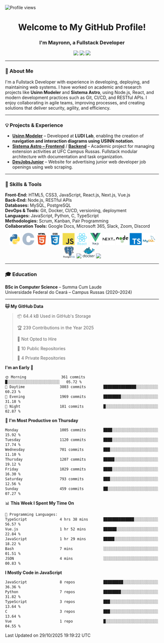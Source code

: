 <p align="left">
  <img src="https://komarev.com/ghpvc/?username=seu-usuario&label=Profile%20views&color=0e75b6&style=flat" alt="Profile views" />
</p>

<h1 align="center">Welcome to My GitHub Profile!</h1>
<h3 align="center">I'm Mayronn, a Fullstack Developer</h3>

<div align="center">
  <a href="http://linkedin.com/in/mayronn-gomes-viana-039293302" target="_blank"><img src="https://img.shields.io/badge/LinkedIn-0077B5?style=for-the-badge&logo=linkedin&logoColor=white" target="_blank"></a> 
  <a href="mailto:cttmayronn@gmail.com"><img src="https://img.shields.io/badge/-Gmail-%23333?style=for-the-badge&logo=gmail&logoColor=white" target="_blank"></a>
  <a href = "https://t.me/dev_mayronn"><img src="https://img.shields.io/badge/Telegram-2CA5E0?style=for-the-badge&logo=telegram&logoColor=white" target="_blank"></a>
</div>

---

### 👋 About Me
I'm a Fullstack Developer with experience in developing, deploying, and maintaining web systems. I have worked on academic and research projects like **Usinn Modeler** and **Sistema Astro**, using Node.js, React, and modern development practices such as Git, CI/CD, and RESTful APIs. I enjoy collaborating in agile teams, improving processes, and creating solutions that deliver security, agility, and efficiency.

---

### 💡 Projects & Experience

- [**Usinn Modeler**](https://usinnmodeler.vercel.app/) – Developed at **LUDI Lab**, enabling the creation of **navigation and interaction diagrams using USINN notation**.
- [**Sistema Astro – Frontend**](https://github.com/MayronnGomes/Astro-FrontEnd) / [**Backend**](https://github.com/MayronnGomes/Astro-BackEnd) – Academic project for managing extension activities at UFC Campus Russas. Fullstack modular architecture with documentation and task organization.  
- [**DevJobsJunior**](https://github.com/MayronnGomes/dev-jobs-junior-frontend) – Website for advertising junior web developer job openings using web scraping.

---

### 🔧 Skills & Tools

**Front-End:** HTML5, CSS3, JavaScript, React.js, Next.js, Vue.js  
**Back-End:** Node.js, RESTful APIs  
**Databases:** MySQL, PostgreSQL  
**DevOps & Tools:** Git, Docker, CI/CD, versioning, deployment  
**Languages:** JavaScript, Python, C, TypeScript  
**Methodologies:** Scrum, Kanban, Pair Programming  
**Collaboration Tools:** Google Docs, Microsoft 365, Slack, Zoom, Discord  

<div align="center">
  <a href="https://www.python.org/"><img src="https://raw.githubusercontent.com/devicons/devicon/master/icons/python/python-original.svg" width="40"/></a>
  <a href="https://www.cprogramming.com/"><img src="https://raw.githubusercontent.com/devicons/devicon/master/icons/c/c-original.svg" width="40"/></a>
  <a href="https://www.w3.org/html/"><img src="https://raw.githubusercontent.com/devicons/devicon/master/icons/html5/html5-original-wordmark.svg" width="40"/></a>
  <a href="https://www.w3schools.com/css/"><img src="https://raw.githubusercontent.com/devicons/devicon/master/icons/css3/css3-original-wordmark.svg" width="40"/></a>
  <a href="https://www.javascript.com/"><img src="https://raw.githubusercontent.com/devicons/devicon/master/icons/javascript/javascript-original.svg" width="40"/></a>
  <a href="https://reactjs.org/"><img src="https://raw.githubusercontent.com/devicons/devicon/master/icons/react/react-original-wordmark.svg" width="40"/></a>
  <a href="https://vuejs.org/"><img src="https://raw.githubusercontent.com/devicons/devicon/master/icons/vuejs/vuejs-original-wordmark.svg" width="40"/></a>
<a href="https://nextjs.org/"><img src="https://raw.githubusercontent.com/devicons/devicon/master/icons/nextjs/nextjs-original-wordmark.svg" width="40"/></a>
  <a href="https://nodejs.org/"><img src="https://raw.githubusercontent.com/devicons/devicon/master/icons/nodejs/nodejs-original-wordmark.svg" width="40"/></a>
  <a href="https://www.typescriptlang.org/"><img src="https://raw.githubusercontent.com/devicons/devicon/master/icons/typescript/typescript-original.svg" width="40"/></a>
  <a href="https://www.mysql.com/"><img src="https://raw.githubusercontent.com/devicons/devicon/master/icons/mysql/mysql-original-wordmark.svg" width="40"/></a>
  <a href="https://www.postgresql.org/"><img src="https://raw.githubusercontent.com/devicons/devicon/master/icons/postgresql/postgresql-original-wordmark.svg" width="40"/></a>
  <a href="https://git-scm.com/"><img src="https://www.vectorlogo.zone/logos/git-scm/git-scm-icon.svg" width="40"/></a>
  <a href="https://docker.com"><img src="https://raw.githubusercontent.com/devicons/devicon/master/icons/docker/docker-original-wordmark.svg" width="40"/></a>
  <a href="https://www.figma.com/"><img src="https://www.vectorlogo.zone/logos/figma/figma-icon.svg" width="40"/></a>
</div>

---

### 🎓 Education
**BSc in Computer Science** – Summa Cum Laude  
Universidade Federal do Ceará – Campus Russas (2020–2024)

---

<!--START_SECTION:waka-->
**🐱 My GitHub Data** 

> 📦 64.4 kB Used in GitHub's Storage 
 > 
> 🏆 239 Contributions in the Year 2025
 > 
> 🚫 Not Opted to Hire
 > 
> 📜 10 Public Repositories 
 > 
> 🔑 4 Private Repositories 
 > 
**I'm an Early 🐤** 

```text
🌞 Morning                361 commits         █░░░░░░░░░░░░░░░░░░░░░░░░   05.72 % 
🌆 Daytime                3803 commits        ███████████████░░░░░░░░░░   60.23 % 
🌃 Evening                1969 commits        ████████░░░░░░░░░░░░░░░░░   31.18 % 
🌙 Night                  181 commits         █░░░░░░░░░░░░░░░░░░░░░░░░   02.87 % 
```
📅 **I'm Most Productive on Thursday** 

```text
Monday                   1005 commits        ████░░░░░░░░░░░░░░░░░░░░░   15.92 % 
Tuesday                  1120 commits        ████░░░░░░░░░░░░░░░░░░░░░   17.74 % 
Wednesday                701 commits         ███░░░░░░░░░░░░░░░░░░░░░░   11.10 % 
Thursday                 1207 commits        █████░░░░░░░░░░░░░░░░░░░░   19.12 % 
Friday                   1029 commits        ████░░░░░░░░░░░░░░░░░░░░░   16.30 % 
Saturday                 793 commits         ███░░░░░░░░░░░░░░░░░░░░░░   12.56 % 
Sunday                   459 commits         ██░░░░░░░░░░░░░░░░░░░░░░░   07.27 % 
```


📊 **This Week I Spent My Time On** 

```text
💬 Programming Languages: 
TypeScript               4 hrs 38 mins       ██████████████░░░░░░░░░░░   56.57 % 
Vue.js                   1 hr 52 mins        ██████░░░░░░░░░░░░░░░░░░░   22.84 % 
JavaScript               1 hr 29 mins        █████░░░░░░░░░░░░░░░░░░░░   18.22 % 
Bash                     7 mins              ░░░░░░░░░░░░░░░░░░░░░░░░░   01.51 % 
JSON                     4 mins              ░░░░░░░░░░░░░░░░░░░░░░░░░   00.83 % 
```

**I Mostly Code in JavaScript** 

```text
JavaScript               8 repos             █████████░░░░░░░░░░░░░░░░   36.36 % 
Python                   7 repos             ████████░░░░░░░░░░░░░░░░░   31.82 % 
TypeScript               3 repos             ███░░░░░░░░░░░░░░░░░░░░░░   13.64 % 
C                        3 repos             ███░░░░░░░░░░░░░░░░░░░░░░   13.64 % 
Vue                      1 repo              █░░░░░░░░░░░░░░░░░░░░░░░░   04.55 % 
```




 Last Updated on 29/10/2025 19:19:22 UTC
<!--END_SECTION:waka-->
